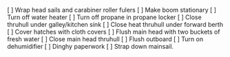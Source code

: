 [ ] Wrap head sails and carabiner roller fulers
[ ] Make boom stationary
[ ] Turn off water heater
[ ] Turn off propane in propane locker
[ ] Close thruhull under galley/kitchen sink
[ ] Close heat thruhull under forward berth
[ ] Cover hatches with cloth covers
[ ] Flush main head with two buckets of fresh water
[ ] Close main head thruhull
[ ] Flush outboard
[ ] Turn on dehumidifier
[ ] Dinghy paperwork
[ ] Strap down mainsail.
